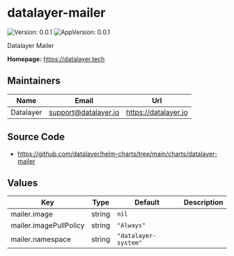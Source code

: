 # datalayer-mailer

![Version: 0.0.1](https://img.shields.io/badge/Version-0.0.1-informational?style=flat-square) ![AppVersion: 0.0.1](https://img.shields.io/badge/AppVersion-0.0.1-informational?style=flat-square)

Datalayer Mailer

**Homepage:** <https://datalayer.tech>

## Maintainers

| Name | Email | Url |
| ---- | ------ | --- |
| Datalayer | <support@datalayer.io> | <https://datalayer.io> |

## Source Code

* <https://github.com/datalayer/helm-charts/tree/main/charts/datalayer-mailer>

## Values

| Key | Type | Default | Description |
|-----|------|---------|-------------|
| mailer.image | string | `nil` |  |
| mailer.imagePullPolicy | string | `"Always"` |  |
| mailer.namespace | string | `"datalayer-system"` |  |

